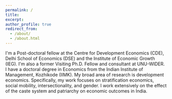 ```yaml
---
permalink: /
title: 
excerpt: 
author_profile: true
redirect_from: 
  - /about/
  - /about.html
---
```


I'm a Post-doctoral fellow at the Centre for Development Economics (CDE), Delhi School of Economics (DSE) and the Institute of Economic Growth (IEG). I'm also a former Visiting Ph.D. Fellow and consultant at UNU-WIDER. I have a doctoral degree in Economics from the Indian Institute of Management, Kozhikode (IIMK). My broad area of research is development economics. Specifically, my work focuses on stratification economics, social mobility, intersectionality, and gender. I work extensively on the effect of the caste system and patriarchy on economic outcomes in India.
